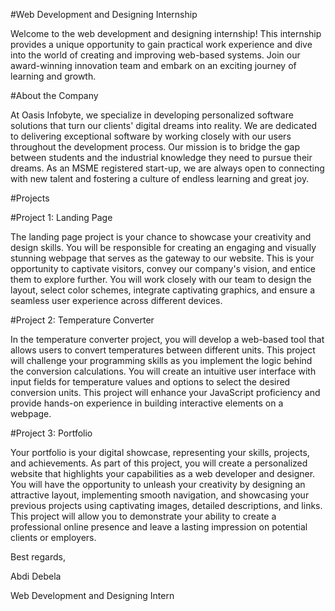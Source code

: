 #Web Development and Designing Internship

Welcome to the web development and designing internship! This internship provides a unique opportunity to gain practical work experience and dive into the world of creating and improving web-based systems. Join our award-winning innovation team and embark on an exciting journey of learning and growth.

#About the Company

At Oasis Infobyte, we specialize in developing personalized software solutions that turn our clients' digital dreams into reality. We are dedicated to delivering exceptional software by working closely with our users throughout the development process. Our mission is to bridge the gap between students and the industrial knowledge they need to pursue their dreams. As an MSME registered start-up, we are always open to connecting with new talent and fostering a culture of endless learning and great joy.

#Projects

#Project 1: Landing Page

The landing page project is your chance to showcase your creativity and design skills. You will be responsible for creating an engaging and visually stunning webpage that serves as the gateway to our website. This is your opportunity to captivate visitors, convey our company's vision, and entice them to explore further. You will work closely with our team to design the layout, select color schemes, integrate captivating graphics, and ensure a seamless user experience across different devices.

#Project 2: Temperature Converter

In the temperature converter project, you will develop a web-based tool that allows users to convert temperatures between different units. This project will challenge your programming skills as you implement the logic behind the conversion calculations. You will create an intuitive user interface with input fields for temperature values and options to select the desired conversion units. This project will enhance your JavaScript proficiency and provide hands-on experience in building interactive elements on a webpage.

#Project 3: Portfolio

Your portfolio is your digital showcase, representing your skills, projects, and achievements. As part of this project, you will create a personalized website that highlights your capabilities as a web developer and designer. You will have the opportunity to unleash your creativity by designing an attractive layout, implementing smooth navigation, and showcasing your previous projects using captivating images, detailed descriptions, and links. This project will allow you to demonstrate your ability to create a professional online presence and leave a lasting impression on potential clients or employers.

Best regards,

Abdi Debela

Web Development and Designing Intern
